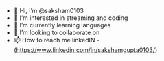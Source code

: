 - 👋 Hi, I’m @saksham0103
- 👀 I’m interested in streaming and coding 
- 🌱 I’m currently learning languages
- 💞️ I’m looking to collaborate on 
- 📫 How to reach me linkedIN - (https://www.linkedin.com/in/sakshamgupta0103/)

<!---
saksham0103/saksham0103 is a ✨ special ✨ repository because its `README.md` (this file) appears on your GitHub profile.
You can click the Preview link to take a look at your changes.
--->
